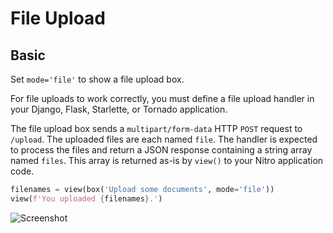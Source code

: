 # File Upload



## Basic

Set `mode='file'` to show a file upload box.

For file uploads to work correctly, you must define a file upload handler in your
Django, Flask, Starlette, or Tornado application.

The file upload box sends a `multipart/form-data` HTTP `POST` request to `/upload`.
The uploaded files are each named `file`. The handler is expected to process the files
and return a JSON response containing a string array named `files`. This array
is returned as-is by `view()` to your Nitro application code.


```py
filenames = view(box('Upload some documents', mode='file'))
view(f'You uploaded {filenames}.')
```


![Screenshot](assets/screenshots/file_upload_basic.png)
